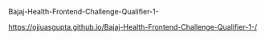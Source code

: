 
Bajaj-Health-Frontend-Challenge-Qualifier-1-

https://ojjuasgupta.github.io/Bajaj-Health-Frontend-Challenge-Qualifier-1-/
